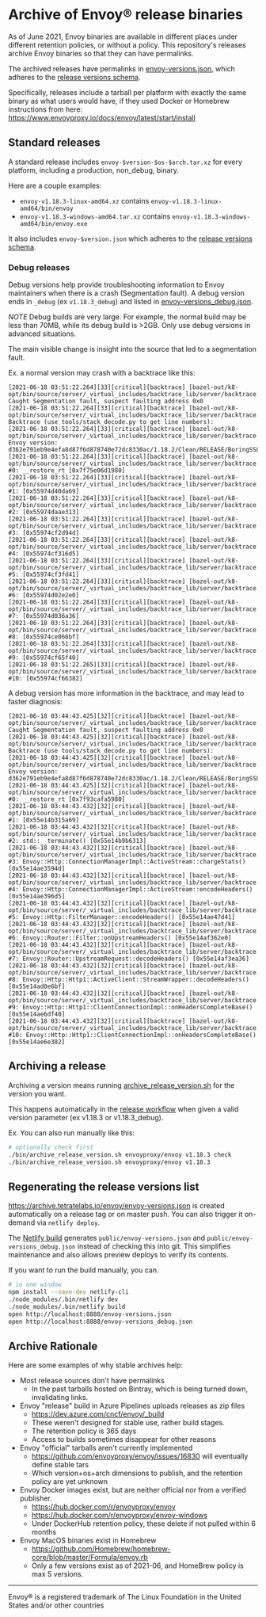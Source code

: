 # Archive of Envoy® release binaries
As of June 2021, Envoy binaries are available in different places under different retention policies, or without a
policy. This repository's releases archive Envoy binaries so that they can have permalinks.

The archived releases have permalinks in [envoy-versions.json](https://archive.tetratelabs.io/envoy/envoy-versions.json),
which adheres to the [release versions schema](https://archive.tetratelabs.io/release-versions-schema.json).

Specifically, releases include a tarball per platform with exactly the same binary as what users would have, if
they used Docker or Homebrew instructions from here: https://www.envoyproxy.io/docs/envoy/latest/start/install

## Standard releases
A standard release includes `envoy-$version-$os-$arch.tar.xz` for every platform, including a production, non_debug,
binary.

Here are a couple examples:
 * `envoy-v1.18.3-linux-amd64.xz` contains `envoy-v1.18.3-linux-amd64/bin/envoy`
 * `envoy-v1.18.3-windows-amd64.tar.xz` contains `envoy-v1.18.3-windows-amd64/bin/envoy.exe`

It also includes `envoy-$version.json` which adheres to the [release versions schema](https://archive.tetratelabs.io/release-versions-schema.json).

### Debug releases
Debug versions help provide troubleshooting information to Envoy maintainers when there is a crash (Segmentation fault).
A debug version ends in `_debug` (ex `v1.18.3_debug`) and listed in [envoy-versions_debug.json](https://archive.tetratelabs.io/envoy/envoy-versions_debug.json).

*NOTE* Debug builds are very large. For example, the normal build may be less than 70MB, while its debug build is >2GB.
Only use debug versions in advanced situations.

The main visible change is insight into the source that led to a segmentation fault.

Ex. a normal version may crash with a backtrace like this:
```
[2021-06-18 03:51:22.264][33][critical][backtrace] [bazel-out/k8-opt/bin/source/server/_virtual_includes/backtrace_lib/server/backtrace.h:104] Caught Segmentation fault, suspect faulting address 0x0
[2021-06-18 03:51:22.264][33][critical][backtrace] [bazel-out/k8-opt/bin/source/server/_virtual_includes/backtrace_lib/server/backtrace.h:91] Backtrace (use tools/stack_decode.py to get line numbers):
[2021-06-18 03:51:22.264][33][critical][backtrace] [bazel-out/k8-opt/bin/source/server/_virtual_includes/backtrace_lib/server/backtrace.h:92] Envoy version: d362e791eb9e4efa8d87f6d878740e72dc8330ac/1.18.2/Clean/RELEASE/BoringSSL
[2021-06-18 03:51:22.264][33][critical][backtrace] [bazel-out/k8-opt/bin/source/server/_virtual_includes/backtrace_lib/server/backtrace.h:96] #0: __restore_rt [0x7f75e06d1980]
[2021-06-18 03:51:22.264][33][critical][backtrace] [bazel-out/k8-opt/bin/source/server/_virtual_includes/backtrace_lib/server/backtrace.h:98] #1: [0x55974d40da69]
[2021-06-18 03:51:22.264][33][critical][backtrace] [bazel-out/k8-opt/bin/source/server/_virtual_includes/backtrace_lib/server/backtrace.h:98] #2: [0x55974daae313]
[2021-06-18 03:51:22.264][33][critical][backtrace] [bazel-out/k8-opt/bin/source/server/_virtual_includes/backtrace_lib/server/backtrace.h:98] #3: [0x55974cf2d94d]
[2021-06-18 03:51:22.264][33][critical][backtrace] [bazel-out/k8-opt/bin/source/server/_virtual_includes/backtrace_lib/server/backtrace.h:98] #4: [0x55974cf316d5]
[2021-06-18 03:51:22.264][33][critical][backtrace] [bazel-out/k8-opt/bin/source/server/_virtual_includes/backtrace_lib/server/backtrace.h:98] #5: [0x55974cf3fd41]
[2021-06-18 03:51:22.264][33][critical][backtrace] [bazel-out/k8-opt/bin/source/server/_virtual_includes/backtrace_lib/server/backtrace.h:98] #6: [0x55974d02e2e0]
[2021-06-18 03:51:22.264][33][critical][backtrace] [bazel-out/k8-opt/bin/source/server/_virtual_includes/backtrace_lib/server/backtrace.h:98] #7: [0x55974d036a36]
[2021-06-18 03:51:22.264][33][critical][backtrace] [bazel-out/k8-opt/bin/source/server/_virtual_includes/backtrace_lib/server/backtrace.h:98] #8: [0x55974ce066bf]
[2021-06-18 03:51:22.264][33][critical][backtrace] [bazel-out/k8-opt/bin/source/server/_virtual_includes/backtrace_lib/server/backtrace.h:98] #9: [0x55974cf65f40]
[2021-06-18 03:51:22.265][33][critical][backtrace] [bazel-out/k8-opt/bin/source/server/_virtual_includes/backtrace_lib/server/backtrace.h:98] #10: [0x55974cf66382]
```

A debug version has more information in the backtrace, and may lead to faster diagnosis: 
```
[2021-06-18 03:44:43.425][32][critical][backtrace] [bazel-out/k8-opt/bin/source/server/_virtual_includes/backtrace_lib/server/backtrace.h:104] Caught Segmentation fault, suspect faulting address 0x0
[2021-06-18 03:44:43.425][32][critical][backtrace] [bazel-out/k8-opt/bin/source/server/_virtual_includes/backtrace_lib/server/backtrace.h:91] Backtrace (use tools/stack_decode.py to get line numbers):
[2021-06-18 03:44:43.425][32][critical][backtrace] [bazel-out/k8-opt/bin/source/server/_virtual_includes/backtrace_lib/server/backtrace.h:92] Envoy version: d362e791eb9e4efa8d87f6d878740e72dc8330ac/1.18.2/Clean/RELEASE/BoringSSL
[2021-06-18 03:44:43.425][32][critical][backtrace] [bazel-out/k8-opt/bin/source/server/_virtual_includes/backtrace_lib/server/backtrace.h:96] #0: __restore_rt [0x7f93cafa5980]
[2021-06-18 03:44:43.432][32][critical][backtrace] [bazel-out/k8-opt/bin/source/server/_virtual_includes/backtrace_lib/server/backtrace.h:98] #1: [0x55e14b315a69]
[2021-06-18 03:44:43.432][32][critical][backtrace] [bazel-out/k8-opt/bin/source/server/_virtual_includes/backtrace_lib/server/backtrace.h:96] #2: std::__terminate() [0x55e14b9b6313]
[2021-06-18 03:44:43.432][32][critical][backtrace] [bazel-out/k8-opt/bin/source/server/_virtual_includes/backtrace_lib/server/backtrace.h:96] #3: Envoy::Http::ConnectionManagerImpl::ActiveStream::chargeStats() [0x55e14ae3594d]
[2021-06-18 03:44:43.432][32][critical][backtrace] [bazel-out/k8-opt/bin/source/server/_virtual_includes/backtrace_lib/server/backtrace.h:96] #4: Envoy::Http::ConnectionManagerImpl::ActiveStream::encodeHeaders() [0x55e14ae396d5]
[2021-06-18 03:44:43.432][32][critical][backtrace] [bazel-out/k8-opt/bin/source/server/_virtual_includes/backtrace_lib/server/backtrace.h:96] #5: Envoy::Http::FilterManager::encodeHeaders() [0x55e14ae47d41]
[2021-06-18 03:44:43.432][32][critical][backtrace] [bazel-out/k8-opt/bin/source/server/_virtual_includes/backtrace_lib/server/backtrace.h:96] #6: Envoy::Router::Filter::onUpstreamHeaders() [0x55e14af362e0]
[2021-06-18 03:44:43.432][32][critical][backtrace] [bazel-out/k8-opt/bin/source/server/_virtual_includes/backtrace_lib/server/backtrace.h:96] #7: Envoy::Router::UpstreamRequest::decodeHeaders() [0x55e14af3ea36]
[2021-06-18 03:44:43.432][32][critical][backtrace] [bazel-out/k8-opt/bin/source/server/_virtual_includes/backtrace_lib/server/backtrace.h:96] #8: Envoy::Http::Http1::ActiveClient::StreamWrapper::decodeHeaders() [0x55e14ad0e6bf]
[2021-06-18 03:44:43.432][32][critical][backtrace] [bazel-out/k8-opt/bin/source/server/_virtual_includes/backtrace_lib/server/backtrace.h:96] #9: Envoy::Http::Http1::ClientConnectionImpl::onHeadersCompleteBase() [0x55e14ae6df40]
[2021-06-18 03:44:43.432][32][critical][backtrace] [bazel-out/k8-opt/bin/source/server/_virtual_includes/backtrace_lib/server/backtrace.h:96] #10: Envoy::Http::Http1::ClientConnectionImpl::onHeadersCompleteBase() [0x55e14ae6e382]
```

## Archiving a release
Archiving a version means running [archive_release_version.sh](bin/archive_release_version.sh) for the version you want.

This happens automatically in the [release workflow](https://github.com/tetratelabs/archive-envoy/actions/workflows/release.yaml)
when given a valid version parameter (ex v1.18.3 or v1.18.3_debug).

Ex. You can also run manually like this:
```bash
# optionally check first
./bin/archive_release_version.sh envoyproxy/envoy v1.18.3 check
./bin/archive_release_version.sh envoyproxy/envoy v1.18.3
```

## Regenerating the release versions list
https://archive.tetratelabs.io/envoy/envoy-versions.json is created automatically on a release tag or on master push.
You can also trigger it on-demand via `netlify deploy`.

The [Netlify build](build.sh) generates `public/envoy-versions.json` and `public/envoy-versions_debug.json` instead of
checking this into git. This simplifies maintenance and also allows preview deploys to verify its contents.

If you want to run the build manually, you can.
```bash
# in one window
npm install --save-dev netlify-cli
./node_modules/.bin/netlify dev
./node_modules/.bin/netlify build
open http://localhost:8888/envoy-versions.json
open http://localhost:8888/envoy-versions_debug.json
```

## Archive Rationale
Here are some examples of why stable archives help:
* Most release sources don't have permalinks
    * In the past tarballs hosted on Bintray, which is being turned down, invalidating links.
* Envoy "release" build in Azure Pipelines uploads releases as zip files
    * https://dev.azure.com/cncf/envoy/_build
    * These weren't designed for stable use, rather build stages.
    * The retention policy is 365 days
    * Access to builds sometimes disappear for other reasons
* Envoy "official" tarballs aren't currently implemented
    * https://github.com/envoyproxy/envoy/issues/16830 will eventually define stable tars
    * Which version+os+arch dimensions to publish, and the retention policy are yet unknown
* Envoy Docker images exist, but are neither official nor from a verified publisher.
    * https://hub.docker.com/r/envoyproxy/envoy
    * https://hub.docker.com/r/envoyproxy/envoy-windows
    * Under DockerHub retention policy, these delete if not pulled within 6 months
* Envoy MacOS binaries exist in Homebrew
    * https://github.com/Homebrew/homebrew-core/blob/master/Formula/envoy.rb
    * Only a few versions exist as of 2021-06, and HomeBrew policy is max 5 versions.

-----
Envoy® is a registered trademark of The Linux Foundation in the United States and/or other countries
